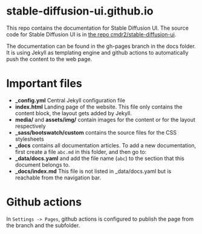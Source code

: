 # stable-diffusion-ui.github.io

This repo contains the documentation for Stable Diffusion UI.
The source code for Stable Diffusion UI is in [the repo cmdr2/stable-diffusion-ui](https://github.com/cmdr2/stable-diffusion-ui).

The documentation can be found in the gh-pages branch in the docs folder. It is using Jekyll as templating engine and github actions to automatically push the 
content to the web page.
# Important files
- **_config.yml** Central Jekyll configuration file
- **index.html** Landing page of the website. This file only contains the content block, the layout gets added by Jekyll.
- **media/** and **assets/img/** contain images for the content or for the layout respectively
- **_sass/bootswatch/custom** contains the source files for the CSS stylesheets
- **_docs** contains all documentation articles. To add a new documentation, first create a file `abc.md` in this folder, and then go to:
- **_data/docs.yaml** and add the file name (`abc`) to the section that this document belongs to.
- **_docs/index.md** This file is not listed in _data/docs.yaml but is reachable from the navigation bar.

# Github actions
In  `Settings -> Pages`, github actions is configured to publish the page from the branch and the subfolder. 

